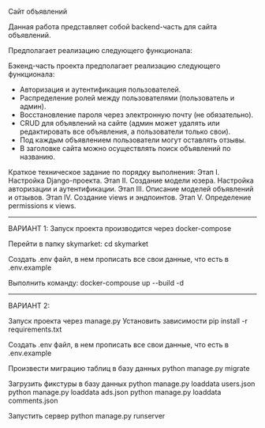 Сайт объявлений



Данная работа представляет собой backend-часть для сайта объявлений.

Предполагает реализацию следующего функционала:

Бэкенд-часть проекта предполагает реализацию следующего функционала:

- Авторизация и аутентификация пользователей.
- Распределение ролей между пользователями (пользователь и админ).
- Восстановление пароля через электронную почту (не обязательно).
- CRUD для объявлений на сайте (админ может удалять или редактировать все объявления, а пользователи только свои).
- Под каждым объявлением пользователи могут оставлять отзывы.
- В заголовке сайта можно осуществлять поиск объявлений по названию.


Краткое техническое задание по порядку выполнения:
Этап I. Настройка Django-проекта.
Этап II. Создание модели юзера. Настройка авторизации и аутентификации.
Этап III. Описание моделей объявлений и отзывов.
Этап IV. Создание views и эндпоинтов.
Этап V. Определение permissions к views.


------------------------------------------------------------------------
ВАРИАНТ 1:
Запуск проекта производится через docker-compose

Перейти в папку skymarket:
cd skymarket

Создать .env файл, в нем прописать все свои данные, что есть в .env.example

Выполнить команду:
docker-compouse up --build -d

------------------------------------------------------------------------
ВАРИАНТ 2:

Запуск проекта через manage.py
Установить зависимости
pip install -r requirements.txt

Создать .env файл, в нем прописать все свои данные, что есть в .env.example

Произвести миграцию таблиц в базу данных
python manage.py migrate

Загрузить фикстуры в базу данных
python manage.py loaddata users.json
python manage.py loaddata ads.json
python manage.py loaddata comments.json

Запустить сервер
python manage.py runserver


